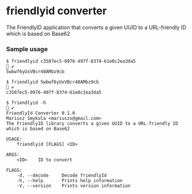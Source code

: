# friendlyid converter
The FriendlyID application that converts a given UUID to a URL-friendly ID which is based on Base62


### Sample usage

    $ friendlyid c3587ec5-0976-497f-8374-61e0c2ea3da5                                                                                                      ✔ 
    5wbwf6yUxVBcr48AMbz9cb

    $ friendlyid 5wbwf6yUxVBcr48AMbz9cb                                                                                                                    ✔ 
    c3587ec5-0976-497f-8374-61e0c2ea3da5

    $ friendlyid -h                                                                                                                                        ✔ 
    FriendlyId Converter 0.1.0
    Mariusz Smykula <mariuszs@gmail.com>
    The FriendlyID library converts a given UUID to a URL-friendly ID which is based on Base62

    USAGE:
        friendlyid [FLAGS] <ID>

    ARGS:
        <ID>    ID to convert

    FLAGS:
        -d, --decode     Decode friendlyId
        -h, --help       Prints help information
        -V, --version    Prints version information
